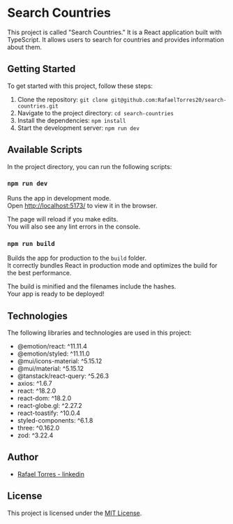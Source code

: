 # Search Countries

This project is called "Search Countries." It is a React application built with TypeScript. It allows users to search for countries and provides information about them.

## Getting Started

To get started with this project, follow these steps:

1. Clone the repository: `git clone git@github.com:RafaelTorres20/search-countries.git`
2. Navigate to the project directory: `cd search-countries`
3. Install the dependencies: `npm install`
4. Start the development server: `npm run dev`

## Available Scripts

In the project directory, you can run the following scripts:



### `npm run dev`

Runs the app in development mode.\
Open [http://localhost:5173/](http://localhost:5173/) to view it in the browser.

The page will reload if you make edits.\
You will also see any lint errors in the console.

### `npm run build`

Builds the app for production to the `build` folder.\
It correctly bundles React in production mode and optimizes the build for the best performance.

The build is minified and the filenames include the hashes.\
Your app is ready to be deployed!

## Technologies

The following libraries and technologies are used in this project:

- @emotion/react: ^11.11.4
- @emotion/styled: ^11.11.0
- @mui/icons-material: ^5.15.12
- @mui/material: ^5.15.12
- @tanstack/react-query: ^5.26.3
- axios: ^1.6.7
- react: ^18.2.0
- react-dom: ^18.2.0
- react-globe.gl: ^2.27.2
- react-toastify: ^10.0.4
- styled-components: ^6.1.8
- three: ^0.162.0
- zod: ^3.22.4

## Author

- [Rafael Torres - linkedin](https://www.linkedin.com/in/rafaeltorres20/)

## License

This project is licensed under the [MIT License](LICENSE).
